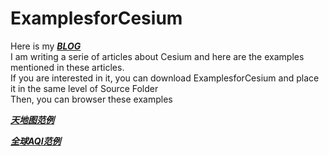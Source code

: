 # ExamplesforCesium
Here is my  [***BLOG***](http://www.cnblogs.com/fuckgiser/)    
I am writing a serie of articles about Cesium and here are the examples mentioned in these articles.   
If you are interested in it, you can download ExamplesforCesium and place it in the same level of Source Folder        
Then, you can browser these examples 

[***天地图范例***](https://pasu.github.io/ExamplesforCesium/examples/tianditu.html)


[***全球AQI范例***](https://pasu.github.io/ExamplesforCesium/examples/aqi.html)
